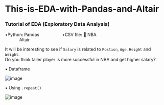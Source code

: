 # This-is-EDA-with-Pandas-and-Altair

### Tutorial of EDA (Exploratory Data Analysis) <br>

▪️Python: Pandas            &emsp; &emsp; &emsp;         &emsp; ▪️CSV file: 🏀 NBA <br>
        &emsp; &emsp;&emsp;Altair


It will be interesting to see if `Salary` is related to `Postion`, `Age`, `Height` and `Weight`. <br>
Do you think taller player is more successful in NBA and get higher salary?

▪️ Dataframe

![image](https://user-images.githubusercontent.com/62345938/211737687-2729c0da-785b-41c1-867e-b793fbe04554.png)


▪️ Using `.repeat()`

![image](https://user-images.githubusercontent.com/62345938/211735896-469850f2-2c7c-4c4a-8d50-efb11c12997d.png)

